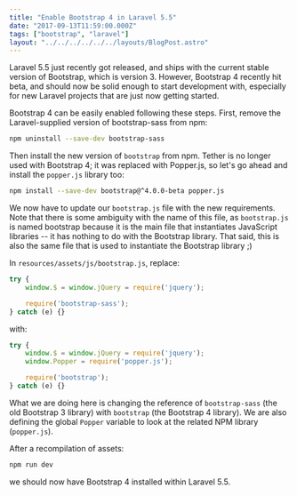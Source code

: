 ```yaml
---
title: "Enable Bootstrap 4 in Laravel 5.5"
date: "2017-09-13T11:59:00.000Z"
tags: ["bootstrap", "laravel"]
layout: "../../../../../../layouts/BlogPost.astro"
---
```


Laravel 5.5 just recently got released, and ships with the current stable version of Bootstrap, which is version 3. However, Bootstrap 4 recently hit beta, and should now be solid enough to start development with, especially for new Laravel projects that are just now getting started.

Bootstrap 4 can be easily enabled following these steps. First, remove the Laravel-supplied version of bootstrap-sass from npm:

```bash
npm uninstall --save-dev bootstrap-sass
```

Then install the new version of `bootstrap` from npm. Tether is no longer used with Bootstrap 4; it was replaced with Popper.js, so let's go ahead and install the `popper.js` library too:

```bash
npm install --save-dev bootstrap@^4.0.0-beta popper.js
```

We now have to update our `bootstrap.js` file with the new requirements. Note that there is some ambiguity with the name of this file, as `bootstrap.js` is named bootstrap because it is the main file that instantiates JavaScript libraries -- it has nothing to do with the Bootstrap library. That said, this is also the same file that is used to instantiate the Bootstrap library ;)

In `resources/assets/js/bootstrap.js`, replace:

```javascript
try {
    window.$ = window.jQuery = require('jquery');

    require('bootstrap-sass');
} catch (e) {}
```

with:

```javascript
try {
    window.$ = window.jQuery = require('jquery');
    window.Popper = require('popper.js');

    require('bootstrap');
} catch (e) {}
```

What we are doing here is changing the reference of `bootstrap-sass` (the old Bootstrap 3 library) with `bootstrap` (the Bootstrap 4 library). We are also defining the global `Popper` variable to look at the related NPM library (`popper.js`).

After a recompilation of assets:

```bash
npm run dev
```

we should now have Bootstrap 4 installed within Laravel 5.5.
